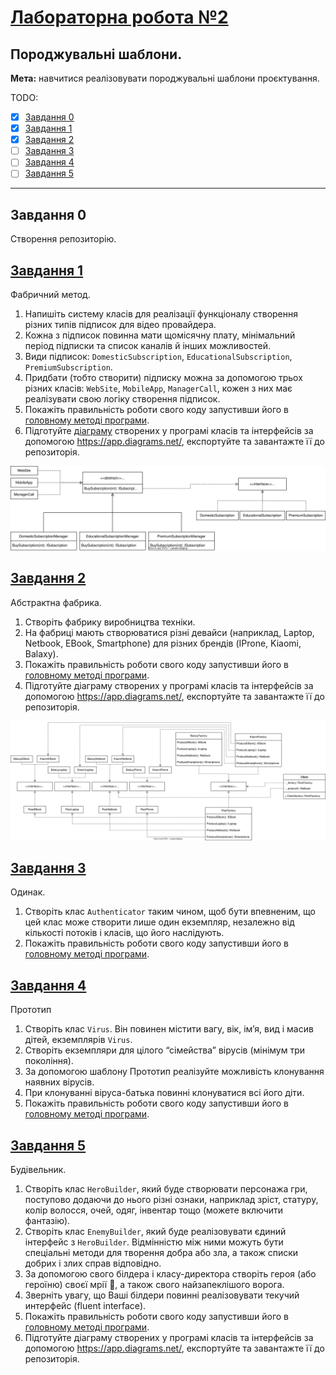 # [Лабораторна робота №2](https://learn.ztu.edu.ua/mod/assign/view.php?id=199396)

## Породжувальні шаблони.

**Мета:** навчитися реалізовувати породжувальні шаблони проєктування.


TODO:
- [x] [Завдання 0](#user-content-завдання-0)
- [x] [Завдання 1](#user-content-завдання-1)
- [x] [Завдання 2](#user-content-завдання-2)
- [ ] [Завдання 3](#user-content-завдання-3)
- [ ] [Завдання 4](#user-content-завдання-4)
- [ ] [Завдання 5](#user-content-завдання-5)

---

## Завдання 0

Створення репозиторію.

## [Завдання 1](FactoryLibrary)

Фабричний метод.

1. Напишіть систему класів для реалізації функціоналу
   створення різних типів підписок для відео провайдера.
2. Кожна з підписок повинна мати щомісячну плату, мінімальний
   період підписки та список каналів й інших можливостей.
3. Види підписок: `DomesticSubscription`,
   `EducationalSubscription`, `PremiumSubscription`.
4. Придбати (тобто створити) підписку можна за допомогою
   трьох різних класів: `WebSite`, `MobileApp`, `ManagerCall`, кожен з них
   має реалізувати свою логіку створення підписок.
5. Покажіть правильність роботи свого коду запустивши його в
   [головному методі програми](ConsoleApp/Program.cs#L36).
6. Підготуйте [діаграму](Diagrams/Factory.svg) створених у програмі класів та
   інтерфейсів за допомогою https://app.diagrams.net/, експортуйте та
   завантажте її до репозиторія.

![Factory Diagram](Diagrams/Factory.svg)

## [Завдання 2](AbstractFactoryLibrary)

Абстрактна фабрика.

1. Створіть фабрику виробництва техніки.
2. На фабриці мають створюватися різні девайси (наприклад,
   Laptop, Netbook, EBook, Smartphone) для різних брендів (IProne,
   Kiaomi, Balaxy).
3. Покажіть правильність роботи свого коду запустивши його в
   [головному методі програми](ConsoleApp/Program.cs#L106).
4. Підготуйте діаграму створених у програмі класів та інтерфейсів за
   допомогою https://app.diagrams.net/, експортуйте та завантажте її
   до репозиторія.

![Abstract Factory Diagram](Diagrams/Abstract%20Factory.svg)

## [Завдання 3](SingletonLibrary)

Одинак.

1. Створіть клас `Authenticator` таким чином, щоб бути
   впевненим, що цей клас може створити лише один екземпляр,
   незалежно від кількості потоків і класів, що його наслідують.
2. Покажіть правильність роботи свого коду запустивши його в
   [головному методі програми](ConsoleApp/Program.cs).

## [Завдання 4](PrototypeLibrary)

Прототип

1. Створіть клас `Virus`. Він повинен містити вагу, вік, ім’я, вид і
   масив дітей, екземплярів `Virus`.
2. Створіть екземпляри для цілого “сімейства” вірусів (мінімум
   три покоління).
3. За допомогою шаблону Прототип реалізуйте можливість
   клонування наявних вірусів.
4. При клонуванні віруса-батька повинні клонуватися всі його
   діти.
5. Покажіть правильність роботи свого коду запустивши його в
   [головному методі програми](ConsoleApp/Program.cs).

## [Завдання 5](BuilderLibrary)

Будівельник.

1. Створіть клас `HeroBuilder`, який буде створювати персонажа
   гри, поступово додаючи до нього різні ознаки, наприклад зріст,
   статуру, колір волосся, очей, одяг, інвентар тощо (можете включити
   фантазію).
2. Створіть клас `EnemyBuilder`, який буде реалізовувати єдиний
   інтерфейс з `HeroBuilder`. Відмінністю між ними можуть бути
   спеціальні методи для творення добра або зла, а також списки
   добрих і злих справ відповідно.
3. За допомогою свого білдера і класу-директора створіть героя
   (або героїню) своєї мрії 🙂, а також свого найзапеклішого ворога.
4. Зверніть увагу, що Ваші білдери повинні реалізовувати
   текучий интерфейс (fluent interface).
5. Покажіть правильність роботи свого коду запустивши його в
   [головному методі програми](ConsoleApp/Program.cs).
6. Підготуйте діаграму створених у програмі класів та
   інтерфейсів за допомогою https://app.diagrams.net/, експортуйте та
   завантажте її до репозиторія.
